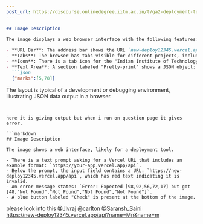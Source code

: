 ```yaml
---
post_url: https://discourse.onlinedegree.iitm.ac.in/t/ga2-deployment-tools-discussion-thread-tds-jan-2025/161120/150
---
```

```markdown
## Image Description

The image displays a web browser interface with the following features:

- **URL Bar**: The address bar shows the URL `new-deploy12345.vercel.app/api?name=Mn&name=m`.
- **Tabs**: The browser has tabs visible for different projects, including "iitm-tds-project1" and "PROJECT2/autolysis...".
- **Icon**: There is a tab icon for the "Indian Institute of Technology" website.
- **Text Area**: A section labeled "Pretty-print" shows a JSON object: 
  ```json
  {"marks":[5,78]}
  ```

The layout is typical of a development or debugging environment, illustrating JSON data output in a browser.
```

  
here it is giving output but when i run on question page it gives error.  

```markdown
## Image Description

The image shows a web interface, likely for a deployment tool. 

- There is a text prompt asking for a Vercel URL that includes an example format: `https://your-app.vercel.app/api`.
- Below the prompt, the input field contains a URL: `https://new-deploy12345.vercel.app/api`, which has red text indicating it is invalid.
- An error message states: `Error: Expected [98,92,56,72,17] but got [48,"Not Found","Not Found","Not Found","Not Found"]`.
- A blue button labeled "Check" is present at the bottom of the image.
```

  
please look into this [@Jivraj](/u/jivraj) [@carlton](/u/carlton) [@Saransh\_Saini](/u/saransh_saini)  
<https://new-deploy12345.vercel.app/api?name=Mn&name=m>